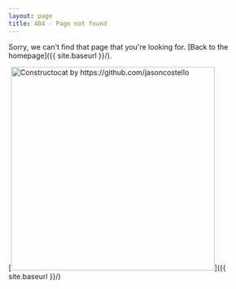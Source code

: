 ```yaml
---
layout: page
title: 404 - Page not found
---
```


Sorry, we can't find that page that you're looking for. [Back to the homepage]({{ site.baseurl }}/).

[<img src="{{ site.baseurl }}/images/404.jpg" alt="Constructocat by https://github.com/jasoncostello" style="width: 400px;"/>]({{ site.baseurl }}/)
